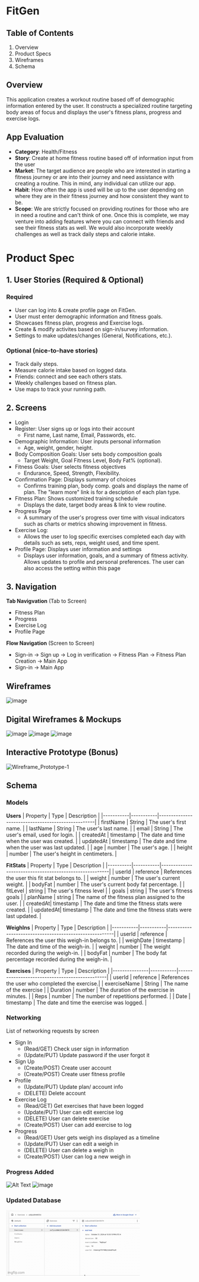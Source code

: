 # FitGen
## Table of Contents
1. Overview
2. Product Specs
3. Wireframes
4. Schema   
## Overview 
This application creates a workout routine based off of demographic information entered by the user. It constructs a specialized routine targeting body areas of focus and displays the user's fitness plans, progress and exercise logs. 

## **App Evaluation**
- **Category**: Health/Fitness
- **Story**: Create at home fitness routine based off of information input from the user
- **Market**: The target audience are people who are interested in starting a fitness journey or are into their journey and need assistance with creating a routine. This in mind, any individual can utilize our app. 
- **Habit**: How often the app is used will be up to the user depending on where they are in their fitness journey and how consistent they want to be.
- **Scope**: We are strictly focused on providing routines for those who are in need a routine and can't think of one. Once this is complete, we may venture into adding features where you can connect with friends and see their fitness stats as well. We would also incorporate weekly challenges as well as track daily steps and calorie intake.
  
# Product Spec
## 1. User Stories (Required & Optional)
### Required
- User can log into & create profile page on FitGen.
- User must enter demographic information and fitness goals.
- Showcases fitness plan, progress and Exercise logs.
- Create & modify activites based on sign-in/survey information.
- Settings to make updates/changes (General, Notifications, etc.).
### Optional (nice-to-have stories)
- Track daily steps.
- Measure calorie intake based on logged data.
- Friends: connect and see each others stats.
- Weekly challenges based on fitness plan.
- Use maps to track your running path.
## 2. Screens
- Login
- Register: User signs up or logs into their account
  - First name, Last name, Email, Passwords, etc.
- Demographic Information: User inputs personal information
  - Age, weight, gender, height.
- Body Composition Goals: User sets body composition goals
  - Target Weight, Goal Fitness Level, Body Fat% (optional).
- Fitness Goals: User selects fitness objectives
  - Endurance, Speed, Strength, Flexibility.
- Confirmation Page: Displays summary of choices
  - Confirms training plan, body comp. goals and displays the name of plan. The "learn more" link is for a desciption of each plan type.
- Fitness Plan: Shows customized training schedule
  - Displays the date, target body areas & link to view routine.
- Progress Page
  - A summary of the user's progress over time with visual indicators such as charts or metrics showing improvement in fitness.
- Exercise Log:
  - Allows the user to log specific exercises completed each day with details such as sets, reps, weight used, and time spent.
- Profile Page: Displays user information and settings
     - Displays user information, goals, and a summary of fitness activity. Allows updates to profile and personal preferences. The user can also access the setting within this page
 
## 3. Navigation
**Tab Navigvation** (Tab to Screen)
- Fitness Plan
- Progress
- Exercise Log
- Profile Page

**Flow Navigation** (Screen to Screen)
- Sign-in -> Sign up -> Log in verification -> Fitness Plan -> Fitness Plan Creation -> Main App
- Sign-in -> Main App

## Wireframes
![image](https://github.com/user-attachments/assets/7add3c3b-886b-4e3d-a016-c8df6efb5a25)

## Digital Wireframes & Mockups 
![image](https://github.com/user-attachments/assets/d8f94a14-8e3e-4e2d-9fa8-7f9505346d4b)
![image](https://github.com/user-attachments/assets/14625fe5-17fd-4d10-a55c-c70a30f1318d)
![image](https://github.com/user-attachments/assets/45bacc1d-23f2-4c0e-bdde-378fff99cc1e)

## Interactive Prototype (Bonus)
![Wireframe_Prototype-1](https://github.com/user-attachments/assets/597fdb8b-c49e-4089-87b1-9d157b30c8ab)

## Schema
### Models 

**Users**
| Property  | Type      | Description                                       |
|-----------|-----------|---------------------------------------------------|
| firstName | String    | The user's first name.                            |
| lastName  | String    | The user's last name.                             |
| email     | String    | The user's email, used for login.                 |
| createdAt | timestamp | The date and time when the user was created.      |
| updatedAt | timestamp | The date and time when the user was last updated. |
| age       | number    | The user's age.                                   |
| height    | number    | The user's height in centimeters.                 |

**FitStats**
| Property | Type      | Description                                            |
|----------|-----------|--------------------------------------------------------|
| userId   | reference | References the user this fit stat belongs to.          |
| weight   | number    | The user's current weight.                             |
| bodyFat  | number    | The user's current body fat percentage.                |
| fitLevel | string    | The user's fitness level                               |
| goals    | string    | The user's fitness goals                               |
| planName | string    | The name of the fitness plan assigned to the user.     |
| createdAt| timestamp | The date and time the fitness stats were created.      |
| updatedAt| timestamp | The date and time the fitness stats were last updated. |

**WeighIns**
| Property  | Type      | Description                                           |
|-----------|-----------|-------------------------------------------------------|
| userId    | reference | References the user this weigh-in belongs to.         |
| weighDate | timestamp | The date and time of the weigh-in.                    |
| weight    | number    | The weight recorded during the weigh-in.              |
| bodyFat   | number    | The body fat percentage recorded during the weigh-in. |

**Exercises**
| Property      | Type      | Description                                    |
|---------------|-----------|------------------------------------------------|
| userId        | reference | References the user who completed the exercise.|
| exerciseName  | String    | The name of the exercise                       |
| Duration      | number    | The duration of the exercise in minutes.       |
| Reps          | number    | The number of repetitions performed.           |
| Date          | timestamp | The date and time the exercise was logged.     |

### Networking
List of networking requests by screen
- Sign In
   - (Read/GET) Check user sign in information
   - (Update/PUT) Update password if the user forgot it
- Sign Up
   - (Create/POST) Create user account
   - (Create/POST) Create user fitness profile
- Profile
   - (Update/PUT) Update plan/ account info
   - (DELETE) Delete account
- Exercise Log
   - (Read/GET) Get exercises that have been logged
   - (Update/PUT) User can edit exercise log
   - (DELETE) User can delete exercise
   - (Create/POST) User can add exercise to log
- Progress
   - (Read/GET) User gets weigh ins displayed as a timeline
   - (Update/PUT) User can edit a weigh in
   - (DELETE) User can delete a weigh in
   - (Create/POST) User can log a new weigh in 

### Progress Added 
![Alt Text](relative/path/to/your.gif)
![image](https://github.com/user-attachments/assets/93f6d9b2-7f28-4a3f-ae4c-7e331ef2ca6b)
### Updated Database
![Alt Text](https://github.com/TeamBAM/FitGen/blob/main/98gm9m.gif?raw=true)
